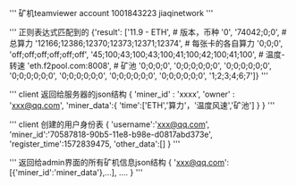 

'''
矿机teamviewer account
1001843223
jiaqinetwork
'''


'''
正则表达式匹配到的
{'result': ['11.9 - ETH',                         # 版本，币种
  '0',
  '74042;0;0',                                    # 总算力
  '12166;12386;12370;12373;12371;12374',          # 每张卡的各自算力
  '0;0;0',
  'off;off;off;off;off;off',
  '45;100;43;100;43;100;41;100;42;100;41;100',    # 温度-转速
  'eth.f2pool.com:8008',                          # 矿池
  '0;0;0;0',
  '0;0;0;0;0;0',
  '0;0;0;0;0;0',
  '0;0;0;0;0;0',
  '0;0;0;0;0;0',
  '0;0;0;0;0;0',
  '0;0;0;0;0;0',
  '1;2;3;4;6;7']}
'''


'''
client 返回给服务器的json结构
{
    'miner_id' : 'xxxx',
    'owner' : 'xxx@qq.com',
    'miner_data':{
        'time':['ETH','算力'，'温度风速','矿池']
    }
}
'''







'''
client 创建的用户身份表
{
    'username':'xxx@qq.com',
    'miner_id':'70587818-90b5-11e8-b98e-d0817abd373e',
    'register_time':1572839475,
    'other_data':[]
}
'''





'''
返回给admin界面的所有矿机信息json结构
{
    'xxx@qq.com':[{'miner_id':'miner_data'},...],
    ....
}
'''












